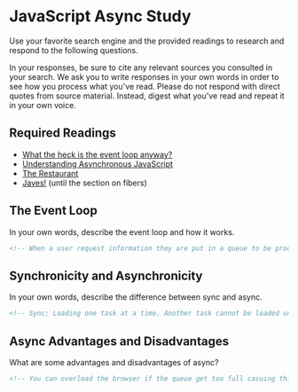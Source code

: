 # JavaScript Async Study

Use your favorite search engine and the provided readings to research and
respond to the following questions.

In your responses, be sure to cite any relevant sources you consulted in your
search. We ask you to write responses in your own words in order to see how you
process what you've read. Please do not respond with direct quotes from source
material. Instead, digest what you've read and repeat it in your own voice.

## Required Readings

-   [What the heck is the event loop anyway?](https://www.youtube.com/watch?v=8aGhZQkoFbQ)
-   [Understanding Asynchronous JavaScript](https://www.youtube.com/watch?v=vMfg0xGjcOI)
-   [The Restaurant](https://www.codeschool.com/blog/2014/10/30/understanding-node-js/)
-   [Javes!](https://www.discovermeteor.com/blog/understanding-sync-async-javascript-node/) (until the section on fibers)

## The Event Loop

In your own words, describe the event loop and how it works.

```md
<!-- When a user request information they are put in a queue to be processed. Once that command is placed in the queue more commands can be retrieved and submitted to the queue to be proccessed in the order that they were recieved. -->
```

## Synchronicity and Asynchronicity

In your own words, describe the difference between sync and async.

```md
<!-- Sync: Loading one task at a time. Another task cannot be loaded until the first one has been completed. Async: Multiple tasks can be loaded without completion. -->
```

## Async Advantages and Disadvantages

What are some advantages and disadvantages of async?

```md
<!-- You can overload the browser if the queue get too full casuing things to run slowly or crash. -->
```
